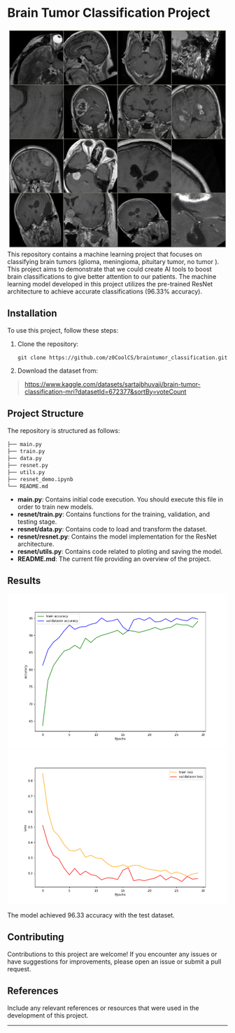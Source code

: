 # Brain Tumor Classification Project
![](output.png)
This repository contains a machine learning project that focuses on classifying brain tumors (glioma, meningioma, pituitary tumor, no tumor ). This project aims to demonstrate that we could create AI tools to boost brain classifications to give better attention to our patients. The machine learning model developed in this project utilizes the pre-trained ResNet architecture to achieve accurate classifications (96.33% accuracy).

## Installation

To use this project, follow these steps:

1. Clone the repository:

   ```shell
   git clone https://github.com/z0CoolCS/braintumor_classification.git
   ```
2. Download the dataset from:

  > https://www.kaggle.com/datasets/sartajbhuvaji/brain-tumor-classification-mri?datasetId=672377&sortBy=voteCount

## Project Structure

The repository is structured as follows:

```
├── main.py
├── train.py
├── data.py
├── resnet.py
├── utils.py
├── resnet_demo.ipynb
└── README.md
```

- **main.py**: Contains initial code execution. You should execute this file in order to train new models.
- **resnet/train.py**: Contains functions for the training, validation, and testing stage.
- **resnet/data.py**: Contains code to load and transform the dataset.
- **resnet/resnet.py**: Contains the model implementation for the ResNet architecture.
- **resnet/utils.py**: Contains code related to ploting and saving the model.
- **README.md**: The current file providing an overview of the project.

## Results

![](accuracy.png)
![](loss.png)

The model achieved 96.33 accuracy with the test dataset. 

## Contributing

Contributions to this project are welcome! If you encounter any issues or have suggestions for improvements, please open an issue or submit a pull request. 

## References

Include any relevant references or resources that were used in the development of this project.

---
